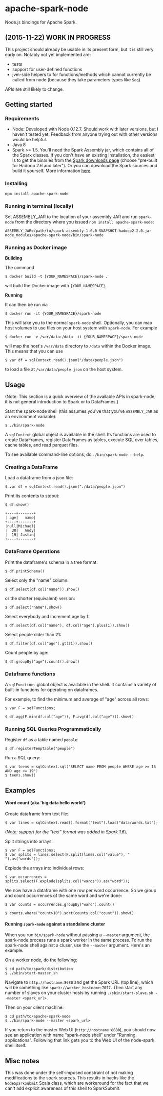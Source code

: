 apache-spark-node
=================

Node.js bindings for Apache Spark.



(2015-11-22) WORK IN PROGRESS
----------------------------

This project should already be usable in its present form, but it is still
very early on. Notably not yet implemented are:

- tests
- support for user-defined functions
- jvm-side helpers to for functions/methods which cannot currently be called
  from node (because they take parameters types like `Seq`)

APIs are still likely to change.


Getting started
---------------

### Requirements

- Node: Developed with Node 0.12.7. Should work with later versions, but I haven't
  tested yet. Feedback from anyone trying out with other versions would be helpful.
- Java 8
- Spark >= 1.5. You'll need the Spark Assembly jar, which
  contains all of the Spark classes. If you don't have an existing
  installation, the easiest is to get the binaries from the
  [Spark downloads page](http://spark.apache.org/downloads.html) (choose
  "pre-built for Hadoop 2.6 and later"). Or you can download the Spark sources
  and build it yourself. More information
  [here](http://spark.apache.org/docs/latest/building-spark.html).


### Installing

`npm install apache-spark-node`

### Running in terminal (locally)

Set ASSEMBLY_JAR to the location of your assembly JAR and run `spark-node` from the directory where you issued `npm install apache-spark-node`:
```shell
ASSEMBLY_JAR=/path/to/spark-assembly-1.6.0-SNAPSHOT-hadoop2.2.0.jar node_modules/apache-spark-node/bin/spark-node
```

### Running as Docker image

**Building**

The command

    $ docker build -t {YOUR_NAMESPACE}/spark-node .

will build the Docker image with `{YOUR_NAMESPACE}`.

**Running**

It can then be run via 

    $ docker run -it {YOUR_NAMESPACE}/spark-node
    
This will take you to the normal `spark-node` shell. Optionally, you can map host volumes to use files on your host system with `spark-node`. For example
 
    $ docker run -v /var/data:/data -it {YOUR_NAMESPACE}/spark-node
    
will map the host's `/var/data` directory to `/data` within the Docker image. This means that you can use

    $ var df = sqlContext.read().json("/data/people.json")

to load a file at `/var/data/people.json` on the host system.

Usage
-----

(Note: This section is a quick overview of the available APIs in spark-node;
it is not general introduction to Spark or to DataFrames.)

Start the spark-node shell (this assumes you've that you've `ASSEMBLY_JAR` as
an environment variable):

    $ ./bin/spark-node

A `sqlContext` global object is available in the shell. Its functions are used to create
DataFrames, register DataFrames as tables, execute SQL over tables, cache
tables, and read parquet files.

To see available command-line options, do `./bin/spark-node --help`.


### Creating a DataFrame

Load a dataframe from a json file:

    $ var df = sqlContext.read().json("./data/people.json")

Print its contents to stdout:

    $ df.show()

```
+----+-------+
| age|   name|
+----+-------+
|null|Michael|
|  30|   Andy|
|  19| Justin|
+----+-------+
```

### DataFrame Operations

Print the dataframe's schema in a tree format:

    $ df.printSchema()

Select only the "name" column:

    $ df.select(df.col("name")).show()

or the shorter (equivalent) version:

    $ df.select("name").show()

Select everybody and increment age by 1:

    $ df.select(df.col("name"), df.col("age").plus(1)).show()

Select people older than 21:

    $ df.filter(df.col("age").gt(21)).show()

Count people by age:

    $ df.groupBy("age").count().show()


### Dataframe functions

A `sqlFunctions` global object is available in the shell. It contains a
variety of built-in functions for operating on dataframes.

For example, to find the minimum and average of "age" across all rows:

    $ var F = sqlFunctions;

    $ df.agg(F.min(df.col("age")), F.avg(df.col("age"))).show()


### Running SQL Queries Programmatically

Register `df` as a table named `people`:

    $ df.registerTempTable("people")

Run a SQL query:

    $ var teens = sqlContext.sql("SELECT name FROM people WHERE age >= 13 AND age <= 19")
    $ teens.show()


Examples
--------

#### Word count (aka 'big data hello world')

Create dataframe from text file:

    $ var lines = sqlContext.read().format("text").load("data/words.txt");

(_Note: support for the "text" format was added in Spark 1.6_).


Split strings into arrays:

    $ var F = sqlFunctions;
    $ var splits = lines.select(F.split(lines.col("value"), " ").as("words"));

Explode the arrays into individual rows:

    $ var occurrences = splits.select(F.explode(splits.col("words")).as("word"));

We now have a dataframe with one row per word occurrence. So we group
and count occurrences of the same word and we're done:

    $ var counts = occurrences.groupBy("word").count()

    $ counts.where("count>10").sort(counts.col("count")).show()



#### Running `spark-node` against a standalone cluster

When you run `bin/spark-node` without passing a `--master` argument, the
spark-node process runs a spark worker in the same process. To run the
spark-node shell against a cluser, use the `--master` argument. Here's an
example.

On a worker node, do the following:

    $ cd path/to/spark/distribution
    $ ./sbin/start-master.sh

Navigate to `http://hostname:8080` and get the Spark URL (top line), which
will be something like `spark://worker_hostname:7077`. Then start any number of
slaves on your cluster hosts by running `./sbin/start-slave.sh --master <spark_url>`.


Then on your client machine:

    $ cd path/to/apache-spark-node
    $ ./bin/spark-node --master <spark_url>


If you return to the master Web UI (`http://hostname:8080`), you should now
see an application with name "spark-node shell" under "Running
applications". Following that link gets you to the Web UI of the node-spark
shell itself.



Misc notes
----------

This was done under the self-imposed constraint of not making modifications to
the spark sources. This results in hacks like the `NodeSparkSubmit` Scala
class, which are workaround for the fact that we can't add explicit awareness
of this shell to SparkSubmit.



